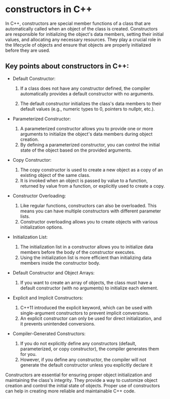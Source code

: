 #  constructors in C++
In C++, constructors are special member functions of a class that are automatically called when an object of the class is created. Constructors are responsible for initializing the object's data members, setting their initial values, and allocating any necessary resources. They play a crucial role in the lifecycle of objects and ensure that objects are properly initialized before they are used.

## Key points about constructors in C++:


- Default Constructor:
    1. If a class does not have any constructor defined, the compiler automatically provides a default constructor with no arguments.

    2. The default constructor initializes the class's data members to their default values (e.g., numeric types to 0, pointers to nullptr, etc.).


- Parameterized Constructor:
    1. A parameterized constructor allows you to provide one or more arguments to initialize the object's data members during object creation.
    2. By defining a parameterized constructor, you can control the initial state of the object based on the provided arguments.


- Copy Constructor:
    1. The copy constructor is used to create a new object as a copy of an existing object of the same class.
    2. It is invoked when an object is passed by value to a function, returned by value from a function, or explicitly used to create a copy.


- Constructor Overloading:
    1. Like regular functions, constructors can also be overloaded. This means you can have multiple constructors with different parameter lists.
    2. Constructor overloading allows you to create objects with various initialization options.


- Initialization List:
    1. The initialization list in a constructor allows you to initialize data members before the body of the constructor executes.
    2. Using the initialization list is more efficient than initializing data members inside the constructor body.


- Default Constructor and Object Arrays:
    1. If you want to create an array of objects, the class must have a default constructor (with no arguments) to initialize each element.


- Explicit and Implicit Constructors:
    1. C++11 introduced the explicit keyword, which can be used with single-argument constructors to prevent implicit conversions.
    2. An explicit constructor can only be used for direct initialization, and it prevents unintended conversions.


- Compiler-Generated Constructors:
    1. If you do not explicitly define any constructors (default, parameterized, or copy constructor), the compiler generates them for you.
    2. However, if you define any constructor, the compiler will not generate the default constructor unless you explicitly declare it

Constructors are essential for ensuring proper object initialization and maintaining the class's integrity. They provide a way to customize object creation and control the initial state of objects. Proper use of constructors can help in creating more reliable and maintainable C++ code.